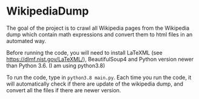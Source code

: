 # WikipediaDump

The goal of the project is to crawl all Wikipedia pages from the Wikipedia dump which contain math expressions and convert them to html files in an automated way. 

Before running the code, you will need to install LaTeXML (see https://dlmf.nist.gov/LaTeXML/), BeautifulSoup4 and Python version newer than Python 3.6. (I am using python3.8)

To run the code, type in ```python3.8 main.py```. Each time you run the code, it will automatically check if there are update of the wikipedia dump, and convert all the files if there are newer version. 
